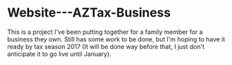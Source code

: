 # Website---AZTax-Business

This is a project I've been putting together for a family member for a business they own. Still has some work to be done, but I'm hoping to have it ready by tax season 2017 (It will be done way before that, I just don't anticipate it to go live until January).
